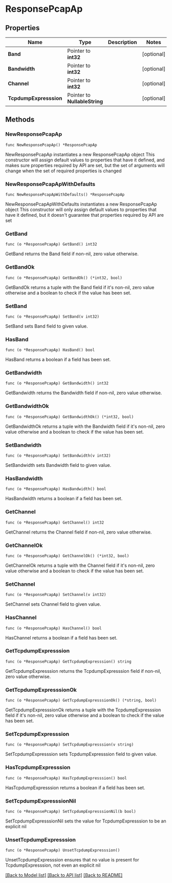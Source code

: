 # ResponsePcapAp

## Properties

Name | Type | Description | Notes
------------ | ------------- | ------------- | -------------
**Band** | Pointer to **int32** |  | [optional] 
**Bandwidth** | Pointer to **int32** |  | [optional] 
**Channel** | Pointer to **int32** |  | [optional] 
**TcpdumpExpresssion** | Pointer to **NullableString** |  | [optional] 

## Methods

### NewResponsePcapAp

`func NewResponsePcapAp() *ResponsePcapAp`

NewResponsePcapAp instantiates a new ResponsePcapAp object
This constructor will assign default values to properties that have it defined,
and makes sure properties required by API are set, but the set of arguments
will change when the set of required properties is changed

### NewResponsePcapApWithDefaults

`func NewResponsePcapApWithDefaults() *ResponsePcapAp`

NewResponsePcapApWithDefaults instantiates a new ResponsePcapAp object
This constructor will only assign default values to properties that have it defined,
but it doesn't guarantee that properties required by API are set

### GetBand

`func (o *ResponsePcapAp) GetBand() int32`

GetBand returns the Band field if non-nil, zero value otherwise.

### GetBandOk

`func (o *ResponsePcapAp) GetBandOk() (*int32, bool)`

GetBandOk returns a tuple with the Band field if it's non-nil, zero value otherwise
and a boolean to check if the value has been set.

### SetBand

`func (o *ResponsePcapAp) SetBand(v int32)`

SetBand sets Band field to given value.

### HasBand

`func (o *ResponsePcapAp) HasBand() bool`

HasBand returns a boolean if a field has been set.

### GetBandwidth

`func (o *ResponsePcapAp) GetBandwidth() int32`

GetBandwidth returns the Bandwidth field if non-nil, zero value otherwise.

### GetBandwidthOk

`func (o *ResponsePcapAp) GetBandwidthOk() (*int32, bool)`

GetBandwidthOk returns a tuple with the Bandwidth field if it's non-nil, zero value otherwise
and a boolean to check if the value has been set.

### SetBandwidth

`func (o *ResponsePcapAp) SetBandwidth(v int32)`

SetBandwidth sets Bandwidth field to given value.

### HasBandwidth

`func (o *ResponsePcapAp) HasBandwidth() bool`

HasBandwidth returns a boolean if a field has been set.

### GetChannel

`func (o *ResponsePcapAp) GetChannel() int32`

GetChannel returns the Channel field if non-nil, zero value otherwise.

### GetChannelOk

`func (o *ResponsePcapAp) GetChannelOk() (*int32, bool)`

GetChannelOk returns a tuple with the Channel field if it's non-nil, zero value otherwise
and a boolean to check if the value has been set.

### SetChannel

`func (o *ResponsePcapAp) SetChannel(v int32)`

SetChannel sets Channel field to given value.

### HasChannel

`func (o *ResponsePcapAp) HasChannel() bool`

HasChannel returns a boolean if a field has been set.

### GetTcpdumpExpresssion

`func (o *ResponsePcapAp) GetTcpdumpExpresssion() string`

GetTcpdumpExpresssion returns the TcpdumpExpresssion field if non-nil, zero value otherwise.

### GetTcpdumpExpresssionOk

`func (o *ResponsePcapAp) GetTcpdumpExpresssionOk() (*string, bool)`

GetTcpdumpExpresssionOk returns a tuple with the TcpdumpExpresssion field if it's non-nil, zero value otherwise
and a boolean to check if the value has been set.

### SetTcpdumpExpresssion

`func (o *ResponsePcapAp) SetTcpdumpExpresssion(v string)`

SetTcpdumpExpresssion sets TcpdumpExpresssion field to given value.

### HasTcpdumpExpresssion

`func (o *ResponsePcapAp) HasTcpdumpExpresssion() bool`

HasTcpdumpExpresssion returns a boolean if a field has been set.

### SetTcpdumpExpresssionNil

`func (o *ResponsePcapAp) SetTcpdumpExpresssionNil(b bool)`

 SetTcpdumpExpresssionNil sets the value for TcpdumpExpresssion to be an explicit nil

### UnsetTcpdumpExpresssion
`func (o *ResponsePcapAp) UnsetTcpdumpExpresssion()`

UnsetTcpdumpExpresssion ensures that no value is present for TcpdumpExpresssion, not even an explicit nil

[[Back to Model list]](../README.md#documentation-for-models) [[Back to API list]](../README.md#documentation-for-api-endpoints) [[Back to README]](../README.md)


